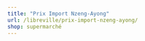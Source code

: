 ```yaml
---
title: "Prix Import Nzeng-Ayong"
url: /libreville/prix-import-nzeng-ayong/
shop: supermarché
---
```


